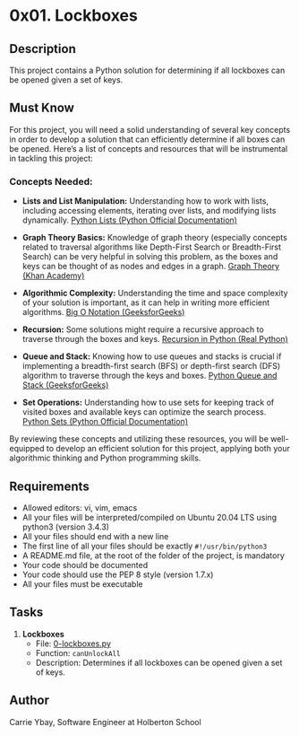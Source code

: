 # 0x01. Lockboxes

## Description

This project contains a Python solution for determining if all lockboxes can be opened given a set of keys.

## Must Know

For this project, you will need a solid understanding of several key concepts in order to develop a solution that can efficiently determine if all boxes can be opened. Here’s a list of concepts and resources that will be instrumental in tackling this project:

### Concepts Needed:

- **Lists and List Manipulation:** Understanding how to work with lists, including accessing elements, iterating over lists, and modifying lists dynamically. [Python Lists (Python Official Documentation)](https://docs.python.org/3/tutorial/datastructures.html#more-on-lists)

- **Graph Theory Basics:** Knowledge of graph theory (especially concepts related to traversal algorithms like Depth-First Search or Breadth-First Search) can be very helpful in solving this problem, as the boxes and keys can be thought of as nodes and edges in a graph. [Graph Theory (Khan Academy)](https://www.khanacademy.org/computing/computer-science/algorithms)

- **Algorithmic Complexity:** Understanding the time and space complexity of your solution is important, as it can help in writing more efficient algorithms. [Big O Notation (GeeksforGeeks)](https://www.geeksforgeeks.org/time-complexities-of-all-sorting-algorithms/)

- **Recursion:** Some solutions might require a recursive approach to traverse through the boxes and keys. [Recursion in Python (Real Python)](https://realpython.com/python-recursion/)

- **Queue and Stack:** Knowing how to use queues and stacks is crucial if implementing a breadth-first search (BFS) or depth-first search (DFS) algorithm to traverse through the keys and boxes. [Python Queue and Stack (GeeksforGeeks)](https://www.geeksforgeeks.org/queue-in-python/)

- **Set Operations:** Understanding how to use sets for keeping track of visited boxes and available keys can optimize the search process. [Python Sets (Python Official Documentation)](https://docs.python.org/3/library/stdtypes.html#set)

By reviewing these concepts and utilizing these resources, you will be well-equipped to develop an efficient solution for this project, applying both your algorithmic thinking and Python programming skills.

## Requirements

- Allowed editors: vi, vim, emacs
- All your files will be interpreted/compiled on Ubuntu 20.04 LTS using python3 (version 3.4.3)
- All your files should end with a new line
- The first line of all your files should be exactly `#!/usr/bin/python3`
- A README.md file, at the root of the folder of the project, is mandatory
- Your code should be documented
- Your code should use the PEP 8 style (version 1.7.x)
- All your files must be executable

## Tasks

1. **Lockboxes**
   - File: [0-lockboxes.py](./0-lockboxes.py)
   - Function: `canUnlockAll`
   - Description: Determines if all lockboxes can be opened given a set of keys.

## Author

Carrie Ybay, Software Engineer at Holberton School
